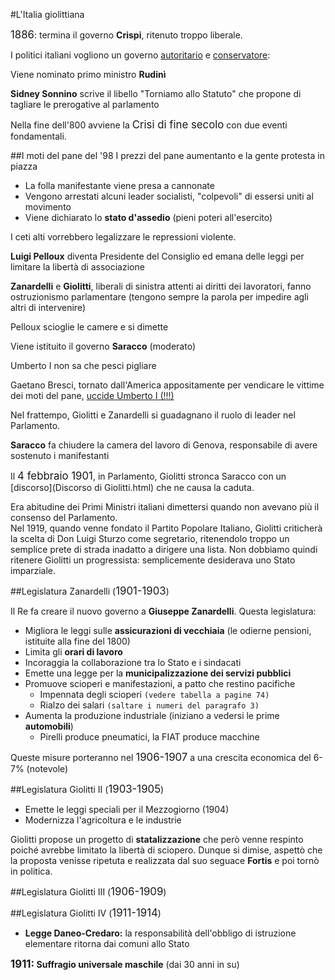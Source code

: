 <head>
	<link rel="stylesheet" href="../Default.css">
	<style>
		body {
		--main-color: mediumorchid;
		}
	</style>
	<title>
		L'Italia giolittiana
	</title>
</head> 

#L'Italia giolittiana

<big>1886</big>: termina il governo **Crispi**, ritenuto troppo liberale.

I politici italiani vogliono un governo <u>autoritario</u> e <u>conservatore</u>:

Viene nominato primo ministro **Rudinì**

**Sidney Sonnino** scrive il libello "Torniamo allo Statuto" che propone di tagliare le prerogative al parlamento

Nella fine dell'800 avviene la <big>Crisi di fine secolo</big> con due eventi fondamentali.

##I moti del pane del '98
I prezzi del pane aumentanto e la gente protesta in piazza

* La folla manifestante viene presa a cannonate
* Vengono arrestati alcuni leader socialisti, "colpevoli" di essersi uniti al movimento
* Viene dichiarato lo **stato d'assedio** (pieni poteri all'esercito)

I ceti alti vorrebbero legalizzare le repressioni violente.  

**Luigi Pelloux** diventa Presidente del Consiglio ed emana delle leggi per limitare la libertà di associazione

**Zanardelli** e **Giolitti**, liberali di sinistra attenti ai diritti dei lavoratori, fanno ostruzionismo parlamentare (tengono sempre la parola per impedire agli altri di intervenire)

Pelloux scioglie le camere e si dimette

Viene istituito il governo **Saracco** (moderato)

Umberto I non sa che pesci pigliare

Gaetano Bresci, tornato dall'America appositamente per vendicare le vittime dei moti del pane, <u>uccide Umberto I (!!!)</u>

Nel frattempo, Giolitti e Zanardelli si guadagnano il ruolo di leader nel Parlamento.

**Saracco** fa chiudere la camera del lavoro di Genova, responsabile di avere sostenuto i manifestanti

Il <big>4 febbraio 1901</big>, in Parlamento, Giolitti stronca Saracco con un [discorso](Discorso di Giolitti.html) che ne causa la caduta.

<div class=box>Era abitudine dei Primi Ministri italiani dimettersi quando non avevano più il consenso del Parlamento.</div>

<div class=box>Nel 1919, quando venne fondato il Partito Popolare Italiano, Giolitti criticherà la scelta di Don Luigi Sturzo come segretario, ritenendolo troppo un semplice prete di strada inadatto a dirigere una lista. Non dobbiamo quindi ritenere Giolitti un progressista: semplicemente desiderava uno Stato imparziale.</div>

##Legislatura Zanardelli (<big>1901-1903</big>)

Il Re fa creare il nuovo governo a **Giuseppe Zanardelli**. Questa legislatura:

* Migliora le leggi sulle **assicurazioni di vecchiaia** (le odierne pensioni, istituite alla fine del 1800)
* Limita gli **orari di lavoro**
* Incoraggia la collaborazione tra lo Stato e i sindacati
* Emette una legge per la **municipalizzazione dei servizi pubblici**
* Promuove scioperi e manifestazioni, a patto che restino pacifiche
	* Impennata degli scioperi ``(vedere tabella a pagine 74)``
	* Rialzo dei salari ``(saltare i numeri del paragrafo 3)``
* Aumenta la produzione industriale (iniziano a vedersi le prime **automobili**)
	* Pirelli produce pneumatici, la FIAT produce macchine

Queste misure porteranno nel <big>1906-1907</big> a una crescita economica del 6-7% (notevole)

##Legislatura Giolitti II (<big>1903-1905</big>)
* Emette le leggi speciali per il Mezzogiorno (1904)
* Modernizza l'agricoltura e le industrie

Giolitti propose un progetto di **statalizzazione** che però venne respinto poiché avrebbe limitato la libertà di sciopero. Dunque si dimise, aspettò che la proposta venisse ripetuta e realizzata dal suo seguace **Fortis** e poi tornò in politica.

##Legislatura Giolitti III (<big>1906-1909</big>)

##Legislatura Giolitti IV (<big>1911-1914</big>)
* **Legge Daneo-Credaro:** la responsabilità dell'obbligo di istruzione elementare ritorna dai comuni allo Stato

<b><big>1911:</big> Suffragio universale maschile</b> (dai 30 anni in su)